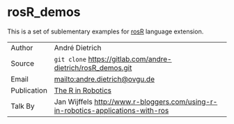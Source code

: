 # rosR_demos

This is a set of sublementary examples for
[rosR](https://gitlab.com/andre-dietrich/rosR.git) language extension.

| | |
| ----------- | ---------------------------------------------------------------------------------------- |
| Author      | André Dietrich                                                            |
| Source      | `git clone` https://gitlab.com/andre-dietrich/rosR_demos.git                                   |
| Email       | <mailto:andre.dietrich@ovgu.de>         |
| Publication | [The R in Robotics](http://journal.r-project.org/archive/2013-2/dietrich-zug-kaiser.pdf) |
| Talk By     | Jan Wijffels http://www.r-bloggers.com/using-r-in-robotics-applications-with-ros         |
